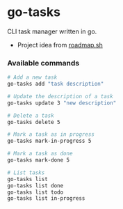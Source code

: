 # go-tasks

CLI task manager written in go.

- Project idea from [roadmap.sh](https://roadmap.sh/projects/task-tracker)

### Available commands

```bash
# Add a new task
go-tasks add "task description"

# Update the description of a task
go-tasks update 3 "new description"

# Delete a task
go-tasks delete 5

# Mark a task as in progress
go-tasks mark-in-progress 5

# Mark a task as done
go-tasks mark-done 5

# List tasks
go-tasks list
go-tasks list done
go-tasks list todo
go-tasks list in-progress
```
